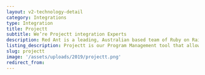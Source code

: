 ```yaml
---
layout: v2-technology-detail
category: Integrations
type: Integration
title: Projectt
subtitle: We’re Projectt integration Experts
description: Red Ant is a leading, Australian based team of Ruby on Rails Developers. We’ve worked with hundreds of companies and startups to integrate their apps with Projectt.
listing_description: Projectt is our Program Management tool that allows us to better understand how our Agile projects are tracking. We built Projectt for our own purposes to combine data from Harvest time tracking, Forecast and Jira issue tracking tools and provide a prediction on how it will land. It’s then easy to make tweaks to our project management to make sure we meet the needs of the project during the sprint. We invite our clients to join us by giving them a view of the tasks and time being invested on their sprint. In 2019 we commercialised Projectt to help all Program Managers gain clarity on the health of their projects.
slug: projectt
image: '/assets/uploads/2019/projectt.png'
redirect_from:
---
```

